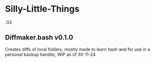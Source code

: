 # Silly-Little-Things
:33

## Diffmaker.bash v0.1.0
Creates diffs of local folders, mostly made to learn bash and for use in a personal backup handler, WIP as of 30-11-24